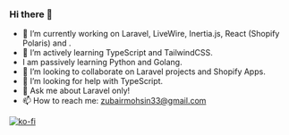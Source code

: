 ### Hi there 👋

- 🔭 I’m currently working on Laravel, LiveWire, Inertia.js, React (Shopify Polaris) and .
- 🌱 I’m actively learning TypeScript and TailwindCSS.
- I am passively learning Python and Golang.
- 👯 I’m looking to collaborate on Laravel projects and Shopify Apps.
- 🤔 I’m looking for help with TypeScript.
- 💬 Ask me about Laravel only!
- 📫 How to reach me: zubairmohsin33@gmail.com

[![ko-fi](https://ko-fi.com/img/githubbutton_sm.svg)](https://ko-fi.com/S6S03ZN1O)
